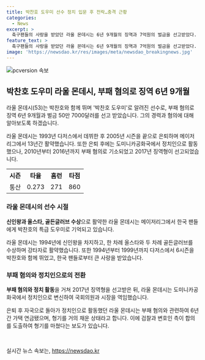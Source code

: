 ```yaml
---
title: 박찬호 도우미 선수 정치 입문 후 전락…충격 근황
categories:
  - News
excerpt: >
  축구팬들의 사랑을 받았던 라울 몬데시는 6년 9개월의 징역과 7억원의 벌금을 선고받았다. 1993년 데뷔한 그는 박찬호와 함께 뛰며 박찬호의 특급 도우미로 활약했다. 은퇴 후 정치인으로 변신했으나 2010년 500만 달러를 횡령하는 등 부패 혐의로 기소되어 징역을 선고받았다. 현재는 형기를 거의 다 채워가는 상황이다.
feature_text: >
  축구팬들의 사랑을 받았던 라울 몬데시는 6년 9개월의 징역과 7억원의 벌금을 선고받았다. 1993년 데뷔한 그는 박찬호와 함께 뛰며 박찬호의 특급 도우미로 활약했다. 은퇴 후 정치인으로 변신했으나 2010년 500만 달러를 횡령하는 등 부패 혐의로 기소되어 징역을 선고받았다. 현재는 형기를 거의 다 채워가는 상황이다.
image: 'https://newsdao.kr/res/images/meta/newsdao_breakingnews.jpg'
---
```


<p><img src="https://newsdao.kr/res/images/meta/newsdao_breakingnews.jpg" alt="pcversion 속보" /></p>

<h2 data-ke-size="size26">박찬호 도우미 라울 몬데시, 부패 혐의로 징역 6년 9개월</h2>

<p>라울 몬데시(53)는 박찬호와 함께 뛰며 '박찬호 도우미'로 알려진 선수로, 부패 혐의로 징역 6년 9개월과 벌금 50만 7000달러를 선고 받았습니다. 그의 경력과 혐의에 대해 알아보도록 하겠습니다.</p>

<p data-ke-size="size16">라울 몬데시는 1993년 다저스에서 데뷔한 후 2005년 시즌을 끝으로 은퇴하며 메이저리그에서 13년간 활약했습니다. 또한 은퇴 후에는 도미니카공화국에서 정치인으로 활동했으나, 2010년부터 2016년까지 부패 혐의로 기소되었고 2017년 징역형이 선고되었습니다.</p>

<table>
  <tr>
    <th>시즌</th>
    <th>타율</th>
    <th>홈런</th>
    <th>타점</th>
  </tr>
  <tr>
    <td>통산</td>
    <td>0.273</td>
    <td>271</td>
    <td>860</td>
  </tr>
</table>

<h3 data-ke-size="size24">라울 몬데시의 선수 시절</h3>

<p><b>신인왕과 올스타, 골든글러브 수상</b>으로 활약한 라울 몬데시는 메이저리그에서 한국 팬들에게 박찬호의 특급 도우미로 기억되고 있습니다.</p>

<p data-ke-size="size16">라울 몬데시는 1994년에 신인왕을 차지하고, 한 차례 올스타와 두 차례 골든글러브를 수상하며 강타자로 활약했습니다. 또한 1994년부터 1999년까지 다저스에서 6시즌을 박찬호와 함께 뛰었고, 한국 팬들로부터 큰 사랑을 받았습니다.</p>

<h3 data-ke-size="size24">부패 혐의와 정치인으로의 전환</h3>

<p><b>부패 혐의와 정치 활동</b>을 거쳐 2017년 징역형을 선고받은 뒤, 라울 몬데시는 도미니카공화국에서 정치인으로 변신하여 국회의원과 시장을 역임했습니다.</p>

<p data-ke-size="size16">은퇴 후 자국으로 돌아가 정치인으로 활동했던 라울 몬데시는 부패 혐의와 관련하여 6년간 가택 연금됐으며, 형기를 거의 채운 상태라고 합니다. 이에 검찰과 변호인 측이 합의를 도출하여 형기를 마쳤다는 보도가 있습니다.</p>

<p data-ke-size="size16">&nbsp;</p>
실시간 뉴스 속보는, <a href="https://newsdao.kr" rel="dofollow">https://newsdao.kr</a>


